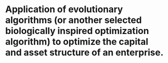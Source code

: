 # Application of evolutionary algorithms (or another selected biologically inspired optimization algorithm) to optimize the capital and asset structure of an enterprise. 
